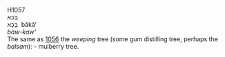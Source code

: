 <body>
  <p>H1057<br>  בּכא  <br> בָּכָא  ‎  bâkâ‘  <br><i>baw-kaw‘ </i><br>The same as <a href="h1056.htm">1056</a>  the <i>weeping</i> tree (some gum distilling tree, perhaps the <i>balsam</i>): - mulberry tree.<br></p>
 </body>